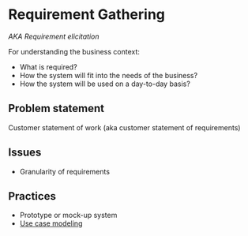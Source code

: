 # Requirement Gathering

*AKA Requirement elicitation*

For understanding the business context:
- What is required?
- How the system will fit into the needs of the business?
- How the system will be used on a day-to-day basis?

## Problem statement

Customer statement of work (aka customer statement of requirements)

## Issues

- Granularity of requirements

## Practices

- Prototype or mock-up system
- [Use case modeling](use-case-modeling/README.md)